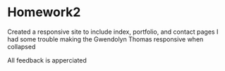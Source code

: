 # Homework2
Created a responsive site to include index, portfolio, and contact pages
I had some trouble making the Gwendolyn Thomas responsive when collapsed

All feedback is apperciated

